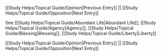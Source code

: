 [[Study Helps/Topical Guide/Opinion|Previous Entry]]  ||  [[Study Helps/Topical Guide/Opposition|Next Entry]]

 See [[Study Helps/Topical Guide/Abundant Life|Abundant Life]]; [[Study Helps/Topical Guide/Agency|Agency]]; [[Study Helps/Topical Guide/Blessing|Blessing]]; [[Study Helps/Topical Guide/Liberty|Liberty]]

[[Study Helps/Topical Guide/Opinion|Previous Entry]]  ||  [[Study Helps/Topical Guide/Opposition|Next Entry]]